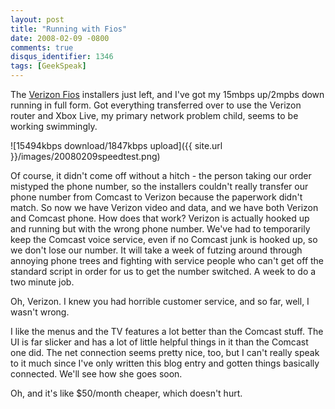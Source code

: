 ```yaml
---
layout: post
title: "Running with Fios"
date: 2008-02-09 -0800
comments: true
disqus_identifier: 1346
tags: [GeekSpeak]
---
```

The [Verizon Fios](http://www.verizon.com/fios) installers just left,
and I've got my 15mbps up/2mpbs down running in full form. Got
everything transferred over to use the Verizon router and Xbox Live, my
primary network problem child, seems to be working swimmingly.

![15494kbps download/1847kbps
upload]({{ site.url }}/images/20080209speedtest.png)

Of course, it didn't come off without a hitch - the person taking our
order mistyped the phone number, so the installers couldn't really
transfer our phone number from Comcast to Verizon because the paperwork
didn't match. So now we have Verizon video and data, and we have both
Verizon and Comcast phone. How does that work? Verizon is actually
hooked up and running but with the wrong phone number. We've had to
temporarily keep the Comcast voice service, even if no Comcast junk is
hooked up, so we don't lose our number. It will take a week of futzing
around through annoying phone trees and fighting with service people who
can't get off the standard script in order for us to get the number
switched. A week to do a two minute job.

Oh, Verizon. I knew you had horrible customer service, and so far, well,
I wasn't wrong.

I like the menus and the TV features a lot better than the Comcast
stuff. The UI is far slicker and has a lot of little helpful things in
it than the Comcast one did. The net connection seems pretty nice, too,
but I can't really speak to it much since I've only written this blog
entry and gotten things basically connected. We'll see how she goes
soon.

Oh, and it's like $50/month cheaper, which doesn't hurt.
